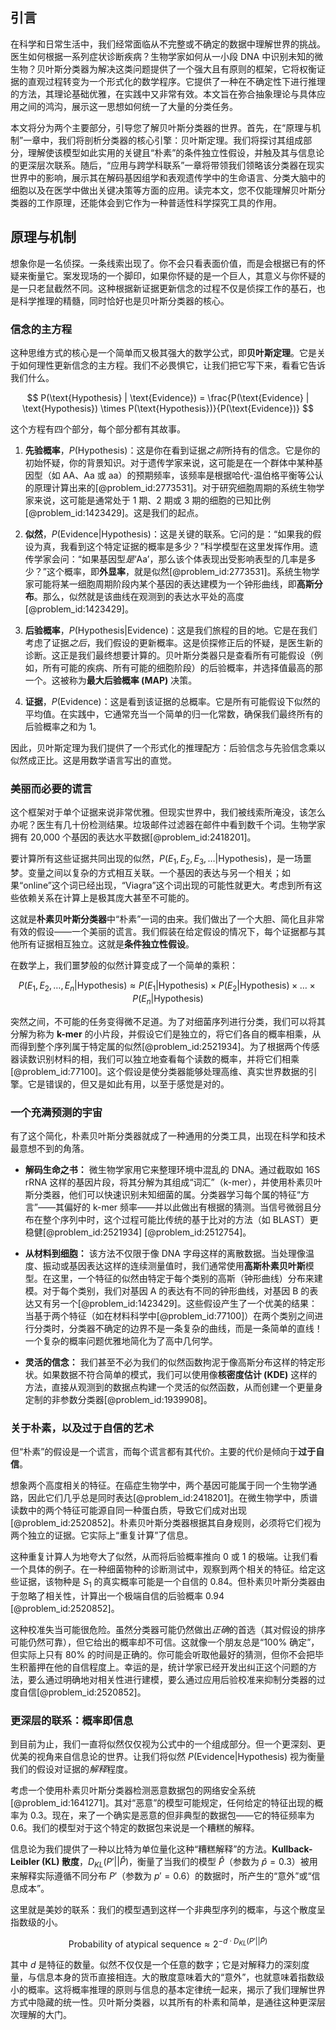 ## 引言
在科学和日常生活中，我们经常面临从不完整或不确定的数据中理解世界的挑战。医生如何根据一系列症状诊断疾病？生物学家如何从一小段 DNA 中识别未知的微生物？贝叶斯分类器为解决这类问题提供了一个强大且有原则的框架，它将权衡证据的直观过程转变为一个形式化的数学程序。它提供了一种在不确定性下进行推理的方法，其理论基础优雅，在实践中又非常有效。本文旨在弥合抽象理论与具体应用之间的鸿沟，展示这一思想如何统一了大量的分类任务。

本文将分为两个主要部分，引导您了解贝叶斯分类器的世界。首先，在“原理与机制”一章中，我们将剖析分类器的核心引擎：贝叶斯定理。我们将探讨其组成部分，理解使该模型如此实用的关键且“朴素”的条件独立性假设，并触及其与信息论的更深层次联系。随后，“应用与跨学科联系”一章将带领我们领略该分类器在现实世界中的影响，展示其在解码基因组学和表观遗传学中的生命语言、分类大脑中的细胞以及在医学中做出关键决策等方面的应用。读完本文，您不仅能理解贝叶斯分类器的工作原理，还能体会到它作为一种普适性科学探究工具的作用。

## 原理与机制

想象你是一名侦探。一条线索出现了。你不会只看表面价值，而是会根据已有的怀疑来衡量它。案发现场的一个脚印，如果你怀疑的是一个巨人，其意义与你怀疑的是一只老鼠截然不同。这种根据新证据更新信念的过程不仅是侦探工作的基石，也是科学推理的精髓，同时恰好也是贝叶斯分类器的核心。

### 信念的主方程

这种思维方式的核心是一个简单而又极其强大的数学公式，即**贝叶斯定理**。它是关于如何理性更新信念的主方程。我们不必畏惧它，让我们把它写下来，看看它告诉我们什么。

$$
P(\text{Hypothesis} | \text{Evidence}) = \frac{P(\text{Evidence} | \text{Hypothesis}) \times P(\text{Hypothesis})}{P(\text{Evidence})}
$$

这个方程有四个部分，每个部分都有其故事。

1.  **先验概率**，$P(\text{Hypothesis})$：这是你在看到证据*之前*所持有的信念。它是你的初始怀疑，你的背景知识。对于遗传学家来说，这可能是在一个群体中某种基因型（如 AA、Aa 或 aa）的预期频率，该频率是根据哈代-温伯格平衡等公认的原理计算出来的[@problem_id:2773531]。对于研究细胞周期的系统生物学家来说，这可能是通常处于 1 期、2 期或 3 期的细胞的已知比例[@problem_id:1423429]。这是我们的起点。

2.  **似然**，$P(\text{Evidence} | \text{Hypothesis})$：这是关键的联系。它问的是：“如果我的假设为真，我看到这个特定证据的概率是多少？”科学模型在这里发挥作用。遗传学家会问：“如果基因型*是*‘Aa’，那么该个体表现出受影响表型的几率是多少？”这个概率，即**外显率**，就是似然[@problem_id:2773531]。系统生物学家可能将某一细胞周期阶段内某个基因的表达建模为一个钟形曲线，即**高斯分布**。那么，似然就是该曲线在观测到的表达水平处的高度[@problem_id:1423429]。

3.  **后验概率**，$P(\text{Hypothesis} | \text{Evidence})$：这是我们旅程的目的地。它是在我们考虑了证据*之后*，我们假设的更新概率。这是侦探修正后的怀疑，是医生新的诊断。这正是我们最终想要计算的。贝叶斯分类器只是查看所有可能假设（例如，所有可能的疾病、所有可能的细胞阶段）的后验概率，并选择值最高的那一个。这被称为**最大后验概率 (MAP)** 决策。

4.  **证据**，$P(\text{Evidence})$：这是看到该证据的总概率。它是所有可能假设下似然的平均值。在实践中，它通常充当一个简单的归一化常数，确保我们最终所有的后验概率之和为 1。

因此，贝叶斯定理为我们提供了一个形式化的推理配方：后验信念与先验信念乘以似然成正比。这是用数学语言写出的直觉。

### 美丽而必要的谎言

这个框架对于单个证据来说非常优雅。但现实世界中，我们被线索所淹没，该怎么办呢？医生有几十份检测结果。垃圾邮件过滤器在邮件中看到数千个词。生物学家拥有 20,000 个基因的表达水平数据[@problem_id:2418201]。

要计算所有这些证据共同出现的似然，$P(E_1, E_2, E_3, \dots | \text{Hypothesis})$，是一场噩梦。变量之间以复杂的方式相互关联。一个基因的表达与另一个相关；如果“online”这个词已经出现，“Viagra”这个词出现的可能性就更大。考虑到所有这些依赖关系在计算上是极其庞大甚至不可能的。

这就是**朴素贝叶斯分类器**中“朴素”一词的由来。我们做出了一个大胆、简化且非常有效的假设——一个美丽的谎言。我们假装在给定假设的情况下，每个证据都与其他所有证据相互独立。这就是**条件独立性假设**。

在数学上，我们噩梦般的似然计算变成了一个简单的乘积：

$$
P(E_1, E_2, \dots, E_n | \text{Hypothesis}) \approx P(E_1 | \text{Hypothesis}) \times P(E_2 | \text{Hypothesis}) \times \dots \times P(E_n | \text{Hypothesis})
$$

突然之间，不可能的任务变得微不足道。为了对细菌序列进行分类，我们可以将其分解为称为 **k-mer** 的小片段，并假设它们是独立的，将它们各自的概率相乘，从而得到整个序列属于特定属的似然[@problem_id:2521934]。为了根据两个传感器读数识别材料的相，我们可以独立地查看每个读数的概率，并将它们相乘[@problem_id:77100]。这个假设是使分类器能够处理高维、真实世界数据的引擎。它是错误的，但又是如此有用，以至于感觉是对的。

### 一个充满预测的宇宙

有了这个简化，朴素贝叶斯分类器就成了一种通用的分类工具，出现在科学和技术最意想不到的角落。

-   **解码生命之书：** 微生物学家用它来整理环境中混乱的 DNA。通过截取如 16S rRNA 这样的基因片段，将其分解为其组成“词汇”（k-mer），并使用朴素贝叶斯分类器，他们可以快速识别未知细菌的属。分类器学习每个属的特征“方言”——其偏好的 k-mer 频率——并以此做出有根据的猜测。当信号微弱且分布在整个序列中时，这个过程可能比传统的基于比对的方法（如 BLAST）更稳健[@problem_id:2521934] [@problem_id:2512754]。

-   **从材料到细胞：** 该方法不仅限于像 DNA 字母这样的离散数据。当处理像温度、振动或基因表达这样的连续测量值时，我们通常使用**高斯朴素贝叶斯**模型。在这里，一个特征的似然由特定于每个类别的高斯（钟形曲线）分布来建模。对于每个类别，我们对基因 A 的表达有不同的钟形曲线，对基因 B 的表达又有另一个[@problem_id:1423429]。这些假设产生了一个优美的结果：当基于两个特征（如在材料科学中[@problem_id:77100]）在两个类别之间进行分类时，分类器不确定的边界不是一条复杂的曲线，而是一条简单的直线！一个复杂的概率问题优雅地简化为了高中几何学。

-   **灵活的信念：** 我们甚至不必为我们的似然函数拘泥于像高斯分布这样的特定形状。如果数据不符合简单的模式，我们可以使用像**核密度估计 (KDE)** 这样的方法，直接从观测到的数据点构建一个灵活的似然函数，从而创建一个更量身定制的非参数分类器[@problem_id:1939908]。

### 关于朴素，以及过于自信的艺术

但“朴素”的假设是一个谎言，而每个谎言都有其代价。主要的代价是倾向于**过于自信**。

想象两个高度相关的特征。在癌症生物学中，两个基因可能属于同一个生物学通路，因此它们几乎总是同时表达[@problem_id:2418201]。在微生物学中，质谱读数中的两个特征可能源自同一种蛋白质，导致它们成对出现[@problem_id:2520852]。朴素贝叶斯分类器根据其自身规则，必须将它们视为两个独立的证据。它实际上“重复计算”了信息。

这种重复计算人为地夸大了似然，从而将后验概率推向 0 或 1 的极端。让我们看一个具体的例子。在一种细菌物种的诊断测试中，观察到两个相关的特征。给定这些证据，该物种是 $S_1$ 的真实概率可能是一个自信的 $0.84$。但朴素贝叶斯分类器由于忽略了相关性，计算出一个极端自信的后验概率 $0.94$ [@problem_id:2520852]。

这种校准失当可能很危险。虽然分类器可能仍然做出*正确*的首选（其对假设的排序可能仍然可靠），但它给出的概率却不可信。这就像一个朋友总是“100% 确定”，但实际上只有 80% 的时间是正确的。你可能会听取他最好的猜测，但你不会把毕生积蓄押在他的自信程度上。幸运的是，统计学家已经开发出纠正这个问题的方法，要么通过明确地对相关性进行建模，要么通过应用后验校准来抑制分类器的过度自信[@problem_id:2520852]。

### 更深层的联系：概率即信息

到目前为止，我们一直将似然仅仅视为公式中的一个组成部分。但一个更深刻、更优美的视角来自信息论的世界。让我们将似然 $P(\text{Evidence} | \text{Hypothesis})$ 视为衡量我们的假设对证据的*解释*程度。

考虑一个使用朴素贝叶斯分类器检测恶意数据包的网络安全系统[@problem_id:1641271]。其对“恶意”的模型可能规定，任何给定的特征出现的概率为 $0.3$。现在，来了一个确实是恶意的但非典型的数据包——它的特征频率为 $0.6$。我们的模型对于这个特定的数据包来说是一个糟糕的解释。

信息论为我们提供了一种以比特为单位量化这种“糟糕解释”的方法。**Kullback-Leibler (KL) 散度**，$D_{KL}(P' || \hat{P})$，衡量了当我们的模型 $\hat{P}$（参数为 $\hat{p}=0.3$）被用来解释实际遵循不同分布 $P'$（参数为 $p'=0.6$）的数据时，所产生的“意外”或“信息成本”。

这里就是美妙的联系：我们的模型遇到这样一个非典型序列的概率，与这个散度呈指数级的小。

$$
\text{Probability of atypical sequence} \approx 2^{-d \cdot D_{KL}(P' || \hat{P})}
$$

其中 $d$ 是特征的数量。似然不仅仅是一个任意的数字；它是对解释力的深刻度量，与信息本身的货币直接相连。大的散度意味着大的“意外”，也就意味着指数级小的概率。这将概率推理的原则与信息的基本定律统一起来，揭示了我们理解世界方式中隐藏的统一性。贝叶斯分类器，以其所有的朴素和简单，是通往这种更深层次理解的大门。

